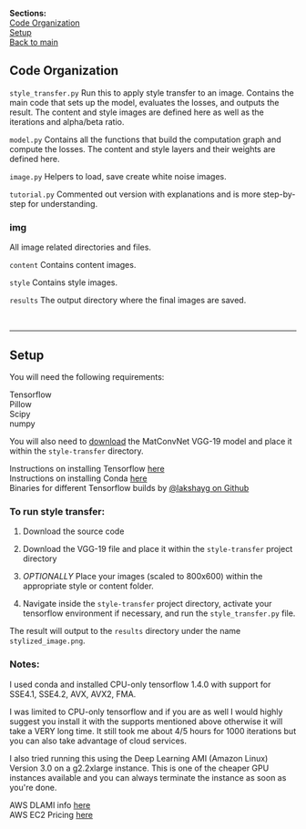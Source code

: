**Sections:**  
[Code Organization](#organization)  
[Setup](#setup)  
[Back to main](./)
<br>

<a name="organization"></a>
## Code Organization

`style_transfer.py`
Run this to apply style transfer to an image. Contains the main code that sets up the model, evaluates the losses, and outputs the result. The content and style images are defined here as well as the iterations and alpha/beta ratio.

`model.py`
Contains all the functions that build the computation graph and compute the losses. The content and style layers and their weights are defined here.

`image.py`
Helpers to load, save create white noise images.

`tutorial.py`
Commented out version with explanations and is more step-by-step for understanding.

### img
All image related directories and files.

`content`
Contains content images.

`style`
Contains style images.

`results`
The output directory where the final images are saved.

<br>

___
<a name="setup"></a>
## Setup

You will need the following requirements:

Tensorflow  
Pillow  
Scipy  
numpy

You will also need to [download](http://www.vlfeat.org/matconvnet/pretrained/#downloading-the-pre-trained-models) the MatConvNet VGG-19 model and place it within the `style-transfer` directory.


Instructions on installing Tensorflow [here](https://www.tensorflow.org/install/)  
Instructions on installing Conda [here](https://conda.io/docs/user-guide/install/index.html)  
Binaries for different Tensorflow builds by [@lakshayg on Github](https://github.com/lakshayg/tensorflow-build)

### To run style transfer:

1. Download the source code

2. Download the VGG-19 file and place it within the `style-transfer` project directory

3. _OPTIONALLY_ Place your images (scaled to 800x600) within the appropriate style or content folder.

4. Navigate inside the `style-transfer` project directory, activate your tensorflow environment if necessary, and run the `style_transfer.py` file.

The result will output to the `results` directory under the name `stylized_image.png`.

### Notes:

I used conda and installed CPU-only tensorflow 1.4.0 with support for SSE4.1, SSE4.2, AVX, AVX2, FMA.

I was limited to CPU-only tensorflow and if you are as well I would highly suggest you install it with the supports mentioned above otherwise it will take a VERY long time. It still took me about 4/5 hours for 1000 iterations but you can also take advantage of cloud services.

I also tried running this using the Deep Learning AMI (Amazon Linux) Version 3.0 on a g2.2xlarge instance. This is one of the cheaper GPU instances available and you can always terminate the instance as soon as you're done.

AWS DLAMI info [here](https://docs.aws.amazon.com/dlami/latest/devguide/gs.html)  
AWS EC2 Pricing [here](https://aws.amazon.com/ec2/pricing/)
